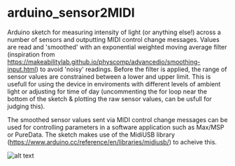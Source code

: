 # arduino_sensor2MIDI
Arduino sketch for measuring intensity of light (or anything else!) across a number of sensors and outputting MIDI control 
change messages. Values are read and 'smoothed' with an exponential weighted moving average filter (inspiration from 
https://makeabilitylab.github.io/physcomp/advancedio/smoothing-input.html) to avoid 'noisy' readings. Before the filter is 
applied, the range of sensor values are constrained between a lower and upper limit. This is usefull for using the device 
in enviroments with different levels of ambient light or adjusting for time of day (uncommenting the for loop near the bottom 
of the sketch & plotting the raw sensor values, can be usfull for judging this).

The smoothed sensor values sent via MIDI control change messages can be used for controlling parameters in a software application 
such as Max/MSP or PureData. The sketch makes use of the MidiUSB library (https://www.arduino.cc/reference/en/libraries/midiusb/) 
to acheive this.

![alt text](https://github.com/tomjamfos/arduino_sensor2MIDI/blob/main/_arduino_LDR.jpg "Input to Arduino from 4 LDRs")
